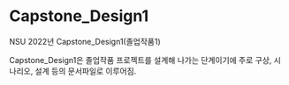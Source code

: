 # Capstone_Design1
NSU 2022년 Capstone_Design1(졸업작품1) 

Capstone_Design1은 졸업작품 프로젝트를 설계해 나가는 단계이기에 주로 구상, 시나리오, 설계 등의 문서파일로 이루어짐.
